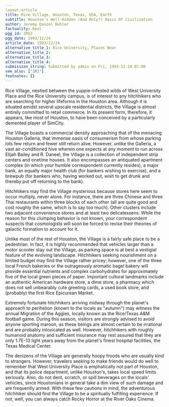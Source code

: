 ```yaml
---
layout:article
title: Rice Village, Houston, Texas, USA, Earth
subtitle: Houston's Well-Hidden (And Only?) Oasis Of Civilization
author: Jeremy Daniel Buhler
factuality: Real
pgg_id: 2R52
pgg_date: 1993/12/24
article_date: 1993/12/24
alternative_title_1: Rice University, Places Near
alternative_title_2: 
alternative_title_3: 
alternative_title_4: 
submission_string: Submitted by admin on Fri, 1993-12-24 01:00
see_also: ["1R1"]
footnotes: {}
---
```

<div>
<p>Rice Village, nestled between the yuppie-infested wilds of West University Place and the Rice University campus, is of interest to any hitchhikers who are searching for higher lifeforms in the Houston area. Although it is situated amidst several upscale residential districts, the Village is almost entirely committed to retail commerce. In its present form, therefore, it appears, like most of Houston, to have been conceived by a particularly demented player of SimCity.</p>
<p>The Village boasts a commercial density approaching that of the menacing Houston Galleria, that immense oasis of consumerism from whose parking lots few return and fewer still return alive. However, unlike the Galleria, a vast air-conditioned hive wherein one expects at any moment to run across Elijah Bailey and R. Daneel, the Village is a collection of independent strip centers and onetime houses. It also encompasses an antiquated apartment complex (in which your humble correspondent currently resides), a major bank, an equally major health club (for bankers wishing to exercise), and a brewpub (for bankers who, having worked out, wish to get drunk and thereby put off returning to the bank).</p>
<p>Hitchhikers may find the Village mysterious because stores here seem to occur multiply, never alone. For instance, there are three Chinese and three Thai restaurants within three blocks of each other (all are quite good and cost roughly the same, which is to say too much). Other clusters include two adjacent convenience stores and at least two delicatessens. While the reason for this clumping behavior is not known, your correspondent suspects that cosmologists will soon be forced to revise their theories of galactic formation to account for it.</p>
<p>Unlike most of the rest of Houston, the Village is a fairly safe place to be a pedestrian. In fact, it is highly recommended that vehicles larger than a motor scooter stay out the Village, as parking space is at best a vestigial feature of the evolving landscape. Hitchhikers seeking nourishment on a limited budget may find the Village rather pricey; however, one of the three local French bakeries or the outrageously aromatic bagel bakery will provide essential nutrients and complex carbohydrates for approximately five of the local green pieces of paper. Important cultural landmarks include an authentic American hardware store, a dime store, a pharmacy which does not sell unbearably cute greeting cards, a used book store, and (probably) the first Rice Epicurean Market.</p>
<p>Extremely fortunate hitchhikers arriving midway through the planet's approach to perihelion (known to the locals as "autumn") may witness the annual Migration of the Aggies, locally known as the Rice/Texas A&amp;M football game. During this season, visitors are strongly advised to avoid anyone sporting maroon, as these beings are almost certain to be irrational and are probably intoxicated as well. However, hitchhikers with roughly humanoid anatomy and sufficient insurance may rest assured that they are only 1.7E-13 light years away from the planet's finest hospital facilities, the Texas Medical Center.</p>
<p>The denizens of the Village are generally hoopy froods who are usually kind to strangers. However, travelers seeking to make friends would do well to remember that West University Place is emphatically not part of Houston, and that its police department, unlike Houston's, takes local speed limits seriously. Also, do not dent, scratch, or spill beverages on the locals' vehicles, since Houstonians in general take a dim view of such damage and are frequently armed. With these few cautions in mind, the adventurous hitchhiker should find the Village to be a spiritually fulfilling experience. If not, well, you can always catch Rocky Horror at the River Oaks Cinema.</p>
</div>
